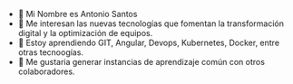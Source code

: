 - 👋 Mi Nombre es Antonio Santos 
- 👀 Me interesan las nuevas tecnologías que fomentan la transformación digital y la optimización de equipos.
- 🌱 Estoy aprendiendo GIT, Angular, Devops, Kubernetes, Docker, entre otras tecnoogías.
- 💞️ Me gustaria generar instancias de aprendizaje común con otros colaboradores. 


<!---
asantos071/asantos071 is a ✨ special ✨ repository because its `README.md` (this file) appears on your GitHub profile.
You can click the Preview link to take a look at your changes.
--->
